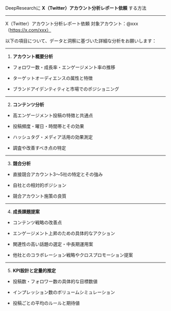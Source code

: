 DeepResearchに
**X（Twitter）アカウント分析レポート依頼**
する方法


---
X（Twitter）アカウント分析レポート依頼
対象アカウント：@xxx（https://x.com/xxx）

以下の項目について、データと洞察に基づいた詳細な分析をお願いします：

---

1. **アカウント概要分析**
    

- フォロワー数・成長率・エンゲージメント率の推移
    
- ターゲットオーディエンスの属性と特徴
    
- ブランドアイデンティティと市場でのポジショニング
    

---

2. **コンテンツ分析**
    

- 高エンゲージメント投稿の特徴と共通点
    
- 投稿頻度・曜日・時間帯とその効果
    
- ハッシュタグ・メディア活用の効果測定
    
- 調査や改善すべき点の特定
    

---

3. **競合分析**
    

- 直接競合アカウント3〜5社の特定とその強み
    
- 自社との相対的ポジション
    
- 競合アカウント施策の良質
    

---

4. **成長課題提案**
    

- コンテンツ戦略の改善点
    
- エンゲージメント上昇のための具体的なアクション
    
- 関連性の高い話題の選定・中長期運用案
    
- 他社とのコラボレーション戦略やクロスプロモーション提案
    

---

5. **KPI設計と定量的推定**
    

- 投稿数・フォロワー数の具体的な目標数値
    
- インプレッション数のボリュームシミュレーション
    
- 投稿ごとの平均のルールと期待値